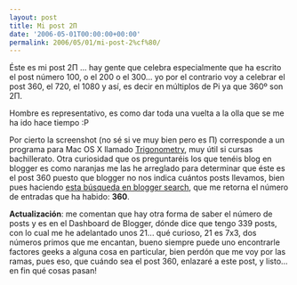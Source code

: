 ```yaml
---
layout: post
title: Mi post 2Π
date: '2006-05-01T00:00:00+00:00'
permalink: 2006/05/01/mi-post-2%cf%80/
---
```

<img style="float:right; margin:0 0 10px 10px;" src="http://photos1.blogger.com/blogger/6639/1972/320/Trigonometry.jpg" border="0" alt="" />Éste es mi post 2&Pi; ... hay gente que celebra especialmente que ha escrito el post número 100, o el 200 o el 300... yo por el contrario voy a celebrar el post 360, el 720, el 1080 y así, es decir en múltiplos de Pi ya que 360º son 2&Pi;.

Hombre es representativo, es como dar toda una vuelta a la olla que se me ha ido hace tiempo :P

Por cierto la screenshot (no sé si ve muy bien pero es &Pi;) corresponde a un programa para Mac OS X llamado <a href="http://www.vojousoftware.com/products.html">Trigonometry</a>, muy útil si cursas bachillerato. Otra curiosidad que os preguntaréis los que tenéis blog en blogger es como naranjas me las he arreglado para determinar que éste es el post 360 puesto que blogger no nos indica cuántos posts llevamos, bien pues haciendo <a href="http://search.blogger.com/?q=blogurl%3Ahttp%3A%2F%2Fresistancefutile.blogspot.com&btnG=Buscar+blogs&hl=es&ui=blg">esta búsqueda en blogger search</a>, que me retorna el número de entradas que ha habido: <span style="font-weight:bold;">360</span>.

<span style="font-weight:bold;">Actualización</span>: me comentan que hay otra forma de saber el número de posts y es en el Dashboard de Blogger, dónde dice que tengo 339 posts, con lo cual me he adelantado unos 21... qué curioso, 21 es 7x3, dos números primos que me encantan, bueno siempre puede uno encontrarle factores geeks a alguna cosa en particular, bien perdón que me voy por las ramas, pues eso, que cuándo sea el post 360, enlazaré a este post, y listo... en fin qué cosas pasan!
